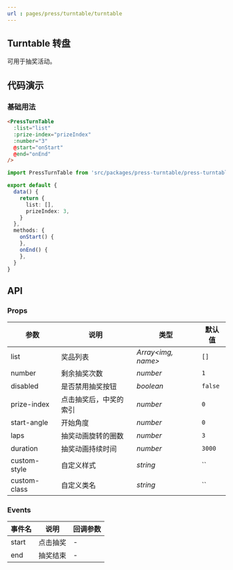 ```yaml
---
url : pages/press/turntable/turntable
---
```


## Turntable 转盘

可用于抽奖活动。

## 代码演示

### 基础用法

```html
<PressTurnTable
  :list="list"
  :prize-index="prizeIndex"
  :number="3"
  @start="onStart"
  @end="onEnd"
/>
```

```ts
import PressTurnTable from 'src/packages/press-turntable/press-turntable.vue';

export default {
  data() {
    return {
      list: [],
      prizeIndex: 3,
    }
  },
  methods: {
    onStart() {
    },
    onEnd() {
    },
  }
}

```


## API


### Props

| 参数         | 说明                   | 类型                 | 默认值  |
| ------------ | ---------------------- | -------------------- | ------- |
| list         | 奖品列表               | _Array\<img, name\>_ | `[]`    |
| number       | 剩余抽奖次数           | _number_             | `1`     |
| disabled     | 是否禁用抽奖按钮       | _boolean_            | `false` |
| prize-index  | 点击抽奖后，中奖的索引 | _number_             | `0`     |
| start-angle  | 开始角度               | _number_             | `0`     |
| laps         | 抽奖动画旋转的圈数     | _number_             | `3`     |
| duration     | 抽奖动画持续时间       | _number_             | `3000`  |
| custom-style | 自定义样式             | _string_             | ``      |
| custom-class | 自定义类名             | _string_             | ``      |

### Events

| 事件名 | 说明     | 回调参数 |
| ------ | -------- | -------- |
| start  | 点击抽奖 | -        |
| end    | 抽奖结束 | -        |
